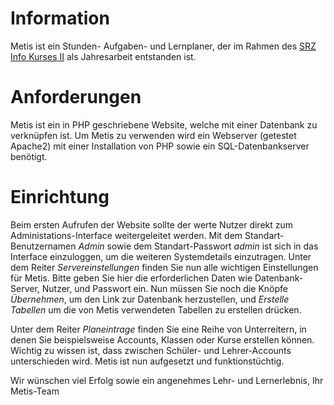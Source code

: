 # Information
Metis ist ein Stunden- Aufgaben- und Lernplaner, der im Rahmen des [SRZ Info Kurses II](https://srz.tu-dresden.de/index.php?id=503) als Jahresarbeit entstanden ist.

# Anforderungen
Metis ist ein in PHP geschriebene Website, welche mit einer Datenbank zu verknüpfen ist. Um Metis zu verwenden wird ein Webserver (getestet Apache2) mit einer Installation von PHP sowie ein SQL-Datenbankserver benötigt.

# Einrichtung
Beim ersten Aufrufen der Website sollte der werte Nutzer direkt zum Administations-Interface weitergeleitet werden. Mit dem Standart-Benutzernamen *Admin* sowie dem Standart-Passwort *admin* ist sich in das Interface einzuloggen, um die weiteren Systemdetails einzutragen.
Unter dem Reiter *Servereinstellungen* finden Sie nun alle wichtigen Einstellungen für Metis.
Bitte geben Sie hier die erforderlichen Daten wie Datenbank-Server, Nutzer, und Passwort ein. Nun müssen Sie noch die Knöpfe *Übernehmen*, um den Link zur Datenbank herzustellen, und *Erstelle Tabellen* um die von Metis verwendeten Tabellen zu erstellen drücken.

Unter dem Reiter *Planeintrage* finden Sie eine Reihe von Unterreitern, in denen Sie beispielsweise Accounts, Klassen oder Kurse erstellen können.
Wichtig zu wissen ist, dass zwischen Schüler- und Lehrer-Accounts unterschieden wird.
Metis ist nun aufgesetzt und funktionstüchtig.

Wir wünschen viel Erfolg sowie ein angenehmes Lehr- und Lernerlebnis,
Ihr Metis-Team
